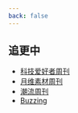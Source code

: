 ```yaml
---
back: false
---
```


## 追更中

- [科技爱好者周刊](https://www.ruanyifeng.com/blog/)
- [月维素材周刊](https://moonvy.com/blog/subjects/月维素材周刊/)
- [潮流周刊](https://weekly.tw93.fun/)
- [Buzzing](https://www.buzzing.cc/)
